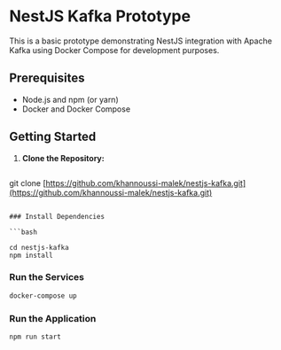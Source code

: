 # NestJS Kafka Prototype

This is a basic prototype demonstrating NestJS integration with Apache Kafka using Docker Compose for development purposes.

## Prerequisites

* Node.js and npm (or yarn)
* Docker and Docker Compose

## Getting Started

1. **Clone the Repository:**

   ```bash
git clone [https://github.com/khannoussi-malek/nestjs-kafka.git](https://github.com/khannoussi-malek/nestjs-kafka.git)
```

### Install Dependencies

```bash

cd nestjs-kafka
npm install
```
### Run the Services
  
  ```bash
  docker-compose up
  ```
### Run the Application

```bash
npm run start
```

